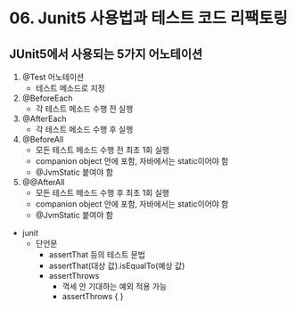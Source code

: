 # 06. Junit5 사용법과 테스트 코드 리팩토링

## JUnit5에서 사용되는 5가지 어노테이션
1. @Test 어노테이션
   - 테스트 메소드로 지정
2. @BeforeEach
   - 각 테스트 메소드 수행 전 실행
3. @AfterEach
   - 각 테스트 메소드 수행 후 실행
4. @BeforeAll
   - 모든 테스트 메소드 수행 전 최초 1회 실행
   - companion object 안에 포함, 자바에서는 static이어야 함
   - @JvmStatic 붙여야 함
5. @@AfterAll
   - 모든 테스트 메소드 수행 후 최초 1회 실행
   - companion object 안에 포함, 자바에서는 static이어야 함
   - @JvmStatic 붙여야 함
- junit
  - 단언문 
    - assertThat 등의 테스트 문법
    - assertThat(대상 값).isEqualTo(예상 값)
    - assertThrows
      - 꺽세 안 기대하는 예외 적용 가능
      - assertThrows<IllegalArgumentException> {  }
